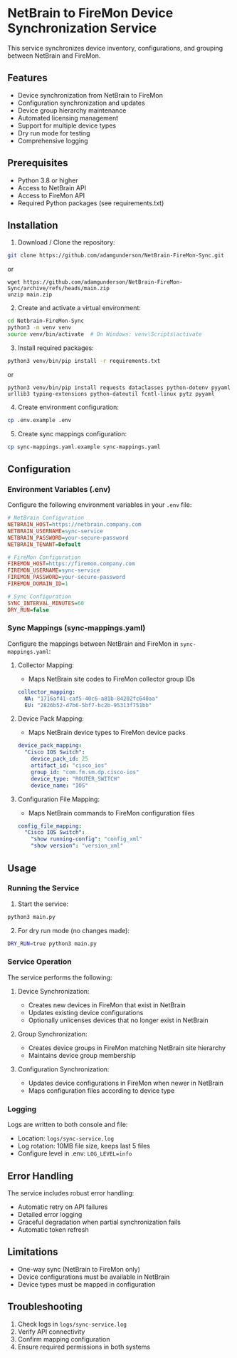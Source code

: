 # NetBrain to FireMon Device Synchronization Service

This service synchronizes device inventory, configurations, and grouping between NetBrain and FireMon.

## Features

- Device synchronization from NetBrain to FireMon
- Configuration synchronization and updates
- Device group hierarchy maintenance
- Automated licensing management
- Support for multiple device types
- Dry run mode for testing
- Comprehensive logging

## Prerequisites

- Python 3.8 or higher
- Access to NetBrain API
- Access to FireMon API
- Required Python packages (see requirements.txt)

## Installation

1. Download / Clone the repository:
```bash
git clone https://github.com/adamgunderson/NetBrain-FireMon-Sync.git
```
or
```
wget https://github.com/adamgunderson/NetBrain-FireMon-Sync/archive/refs/heads/main.zip
unzip main.zip
```

2. Create and activate a virtual environment:
```bash
cd Netbrain-FireMon-Sync
python3 -m venv venv
source venv/bin/activate  # On Windows: venv\Scripts\activate
```

3. Install required packages:
```bash
python3 venv/bin/pip install -r requirements.txt
```
or
```
python3 venv/bin/pip install requests dataclasses python-dotenv pyyaml urllib3 typing-extensions python-dateutil fcntl-linux pytz pyyaml
```

4. Create environment configuration:
```bash
cp .env.example .env
```

5. Create sync mappings configuration:
```bash
cp sync-mappings.yaml.example sync-mappings.yaml
```

## Configuration

### Environment Variables (.env)

Configure the following environment variables in your `.env` file:

```ini
# NetBrain Configuration
NETBRAIN_HOST=https://netbrain.company.com
NETBRAIN_USERNAME=sync-service
NETBRAIN_PASSWORD=your-secure-password
NETBRAIN_TENANT=Default

# FireMon Configuration
FIREMON_HOST=https://firemon.company.com
FIREMON_USERNAME=sync-service
FIREMON_PASSWORD=your-secure-password
FIREMON_DOMAIN_ID=1

# Sync Configuration
SYNC_INTERVAL_MINUTES=60
DRY_RUN=false
```

### Sync Mappings (sync-mappings.yaml)

Configure the mappings between NetBrain and FireMon in `sync-mappings.yaml`:

1. Collector Mapping:
   - Maps NetBrain site codes to FireMon collector group IDs
   ```yaml
   collector_mapping:
     NA: "1716af41-caf5-40c6-a81b-84202fc640aa"
     EU: "2826b52-d7b6-5bf7-bc2b-95313f751bb"
   ```

2. Device Pack Mapping:
   - Maps NetBrain device types to FireMon device packs
   ```yaml
   device_pack_mapping:
     "Cisco IOS Switch":
       device_pack_id: 25
       artifact_id: "cisco_ios"
       group_id: "com.fm.sm.dp.cisco-ios"
       device_type: "ROUTER_SWITCH"
       device_name: "IOS"
   ```

3. Configuration File Mapping:
   - Maps NetBrain commands to FireMon configuration files
   ```yaml
   config_file_mapping:
     "Cisco IOS Switch":
       "show running-config": "config_xml"
       "show version": "version_xml"
   ```

## Usage

### Running the Service

1. Start the service:
```bash
python3 main.py
```

2. For dry run mode (no changes made):
```bash
DRY_RUN=true python3 main.py
```

### Service Operation

The service performs the following:

1. Device Synchronization:
   - Creates new devices in FireMon that exist in NetBrain
   - Updates existing device configurations
   - Optionally unlicenses devices that no longer exist in NetBrain

2. Group Synchronization:
   - Creates device groups in FireMon matching NetBrain site hierarchy
   - Maintains device group membership

3. Configuration Synchronization:
   - Updates device configurations in FireMon when newer in NetBrain
   - Maps configuration files according to device type

### Logging

Logs are written to both console and file:
- Location: `logs/sync-service.log`
- Log rotation: 10MB file size, keeps last 5 files
- Configure level in .env: `LOG_LEVEL=info`

## Error Handling

The service includes robust error handling:
- Automatic retry on API failures
- Detailed error logging
- Graceful degradation when partial synchronization fails
- Automatic token refresh

## Limitations

- One-way sync (NetBrain to FireMon only)
- Device configurations must be available in NetBrain
- Device types must be mapped in configuration

## Troubleshooting

1. Check logs in `logs/sync-service.log`
2. Verify API connectivity
3. Confirm mapping configuration
4. Ensure required permissions in both systems
